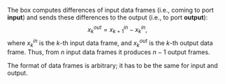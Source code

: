 The box computes differences of input data frames (i.e., coming to port **input**) and sends these differences to the output (i.e., to port **output**):
$$
x^{out}_k = x^{in}_{k+1} - x^{in}_k,
$$
where $x^{in}_k$ is the $k$-th input data frame, and $x^{out}_k$ is the $k$-th output data frame.
Thus, from $n$ input data frames it produces $n-1$ output frames.

The format of data frames is arbitrary; it has to be the same for input and output.
